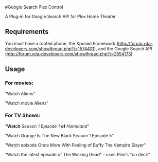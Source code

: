 #Google Search Plex Control

A Plug-in for Google Search API for Plex Home Theater

## Requirements
You must have a rooted phone, the Xposed Framework (http://forum.xda-developers.com/showthread.php?t=1574401), and the Google Search API (http://forum.xda-developers.com/showthread.php?t=2554173)

## Usage
### For movies:
"Watch Aliens"

"Watch movie Aliens"


### For TV Shows:
"**Watch** *Season 1 Episode 1* **of** *Homeland*"

"Watch Orange Is The New Black Season 1 Episode 5"

"Watch episode Once More With Feeling of Buffy The Vampire Slayer"

"Watch the latest episode of The Walking Dead" - uses Plex's "on deck"